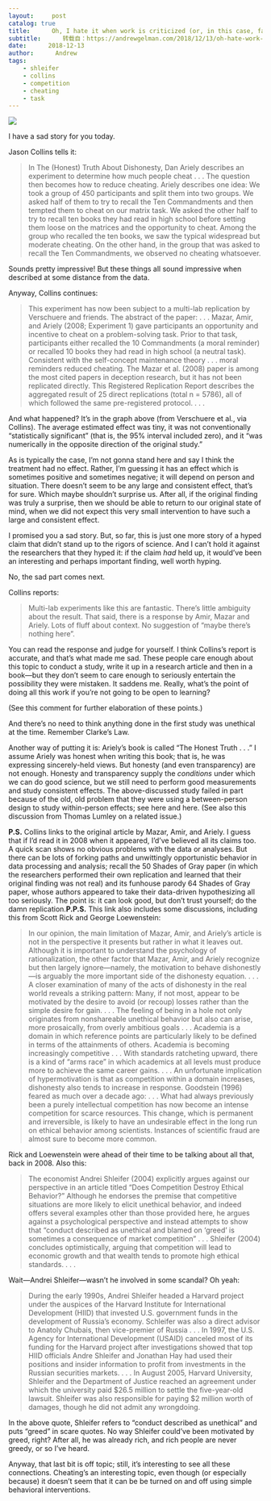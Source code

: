 ```yaml
---
layout:     post
catalog: true
title:      Oh, I hate it when work is criticized (or, in this case, fails in attempted replications) and then the original researchers don’t even consider the possibility that maybe in their original work they were inadvertently just finding patterns in noise.
subtitle:      转载自：https://andrewgelman.com/2018/12/13/oh-hate-work-criticized-case-fails-attempted-replications-original-researchers-dont-even-consider-possibility-maybe-original-work-w/
date:      2018-12-13
author:      Andrew
tags:
    - shleifer
    - collins
    - competition
    - cheating
    - task
---
```





![](https://andrewgelman.com/wp-content/uploads/2018/06/Screen-Shot-2018-06-08-at-1.42.12-PM-1024x778.png)


I have a sad story for you today.

Jason Collins tells it:

> In The (Honest) Truth About Dishonesty, Dan Ariely describes an experiment to determine how much people cheat . . . The question then becomes how to reduce cheating. Ariely describes one idea:
We took a group of 450 participants and split them into two groups. We asked half of them to try to recall the Ten Commandments and then tempted them to cheat on our matrix task. We asked the other half to try to recall ten books they had read in high school before setting them loose on the matrices and the opportunity to cheat. Among the group who recalled the ten books, we saw the typical widespread but moderate cheating. On the other hand, in the group that was asked to recall the Ten Commandments, we observed no cheating whatsoever.

Sounds pretty impressive! But these things all sound impressive when described at some distance from the data.

Anyway, Collins continues:

> This experiment has now been subject to a multi-lab replication by Verschuere and friends. The abstract of the paper:
. . . Mazar, Amir, and Ariely (2008; Experiment 1) gave participants an opportunity and incentive to cheat on a problem-solving task. Prior to that task, participants either recalled the 10 Commandments (a moral reminder) or recalled 10 books they had read in high school (a neutral task). Consistent with the self-concept maintenance theory . . . moral reminders reduced cheating. The Mazar et al. (2008) paper is among the most cited papers in deception research, but it has not been replicated directly. This Registered Replication Report describes the aggregated result of 25 direct replications (total n = 5786), all of which followed the same pre-registered protocol. . . .

And what happened? It’s in the graph above (from Verschuere et al., via Collins). The average estimated effect was tiny, it was not conventionally “statistically significant” (that is, the 95% interval included zero), and it “was numerically in the opposite direction of the original study.”

As is typically the case, I’m not gonna stand here and say I think the treatment had no effect. Rather, I’m guessing it has an effect which is sometimes positive and sometimes negative; it will depend on person and situation. There doesn’t seem to be any large and consistent effect, that’s for sure. Which maybe shouldn’t surprise us. After all, if the original finding was truly a surprise, then we should be able to return to our original state of mind, when we did not expect this very small intervention to have such a large and consistent effect. 

I promised you a sad story. But, so far, this is just one more story of a hyped claim that didn’t stand up to the rigors of science. And I can’t hold it against the researchers that they hyped it: if the claim *had* held up, it would’ve been an interesting and perhaps important finding, well worth hyping.

No, the sad part comes next.

Collins reports:

> Multi-lab experiments like this are fantastic. There’s little ambiguity about the result.
That said, there is a response by Amir, Mazar and Ariely. Lots of fluff about context. No suggestion of “maybe there’s nothing here”.

You can read the response and judge for yourself. I think Collins’s report is accurate, and that’s what made me sad. These people care enough about this topic to conduct a study, write it up in a research article and then in a book—but they don’t seem to care enough to seriously entertain the possibility they were mistaken. It saddens me. Really, what’s the point of doing all this work if you’re not going to be open to learning?

(See this comment for further elaboration of these points.)

And there’s no need to think anything done in the first study was unethical at the time. Remember Clarke’s Law.

Another way of putting it is: Ariely’s book is called “The Honest Truth . . .” I assume Ariely was honest when writing this book; that is, he was expressing sincerely-held views. But honesty (and even transparency) are not enough. Honesty and transparency supply the *conditions* under which we can do good science, but we still need to perform good measurements and study consistent effects. The above-discussed study failed in part because of the old, old problem that they were using a between-person design to study within-person effects; see here and here. (See also this discussion from Thomas Lumley on a related issue.)

**P.S.** Collins links to the original article by Mazar, Amir, and Ariely. I guess that if I’d read it in 2008 when it appeared, I’d’ve believed all its claims too. A quick scan shows no obvious problems with the data or analyses. But there can be lots of forking paths and unwittingly opportunistic behavior in data processing and analysis; recall the 50 Shades of Gray paper (in which the researchers performed their own replication and learned that their original finding was not real) and its funhouse parody 64 Shades of Gray paper, whose authors appeared to take their data-driven hypothesizing all too seriously. The point is: it can look good, but don’t trust yourself; do the damn replication.**P.P.S.** This link also includes some discussions, including this from Scott Rick and George Loewenstein:

> In our opinion, the main limitation of Mazar, Amir, and Ariely’s article is not in the perspective it presents but rather in what it leaves out. Although it is important to understand the psychology of rationalization, the other factor that Mazar, Amir, and Ariely recognize but then largely ignore—namely, the motivation to behave dishonestly—is arguably the more important side of the dishonesty equation. . . .
A closer examination of many of the acts of dishonesty in the real world reveals a striking pattern: Many, if not most, appear to be motivated by the desire to avoid (or recoup) losses rather than the simple desire for gain. . . .
The feeling of being in a hole not only originates from nonshareable unethical behavior but also can arise, more prosaically, from overly ambitious goals . . . Academia is a domain in which reference points are particularly likely to be defined in terms of the attainments of others. Academia is becoming increasingly competitive . . . With standards ratcheting upward, there is a kind of “arms race” in which academics at all levels must produce more to achieve the same career gains. . . .
An unfortunate implication of hypermotivation is that as competition within a domain increases, dishonesty also tends to increase in response. Goodstein (1996) feared as much over a decade ago:
. . . What had always previously been a purely intellectual competition has now become an intense competition for scarce resources. This change, which is permanent and irreversible, is likely to have an undesirable effect in the long run on ethical behavior among scientists. Instances of scientific fraud are almost sure to become more common.

Rick and Loewenstein were ahead of their time to be talking about all that, back in 2008. Also this:

> The economist Andrei Shleifer (2004) explicitly argues against our perspective in an article titled “Does Competition Destroy Ethical Behavior?” Although he endorses the premise that competitive situations are more likely to elicit unethical behavior, and indeed offers several examples other than those provided here, he argues against a psychological perspective and instead attempts to show that “conduct described as unethical and blamed on ‘greed’ is sometimes a consequence of market competition” . . .
Shleifer (2004) concludes optimistically, arguing that competition will lead to economic growth and that wealth tends to promote high ethical standards. . . .

Wait—Andrei Shleifer—wasn’t he involved in some scandal? Oh yeah:

> During the early 1990s, Andrei Shleifer headed a Harvard project under the auspices of the Harvard Institute for International Development (HIID) that invested U.S. government funds in the development of Russia’s economy. Schleifer was also a direct advisor to Anatoly Chubais, then vice-premier of Russia . . . In 1997, the U.S. Agency for International Development (USAID) canceled most of its funding for the Harvard project after investigations showed that top HIID officials Andre Shleifer and Jonathan Hay had used their positions and insider information to profit from investments in the Russian securities markets. . . . In August 2005, Harvard University, Shleifer and the Department of Justice reached an agreement under which the university paid $26.5 million to settle the five-year-old lawsuit. Shleifer was also responsible for paying $2 million worth of damages, though he did not admit any wrongdoing.

In the above quote, Shleifer refers to “conduct described as unethical” and puts “greed” in scare quotes. No way Shleifer could’ve been motivated by greed, right? After all, he was already rich, and rich people are never greedy, or so I’ve heard.

Anyway, that last bit is off topic; still, it’s interesting to see all these connections. Cheating’s an interesting topic, even though (or especially because) it doesn’t seem that it can be be turned on and off using simple behavioral interventions.



